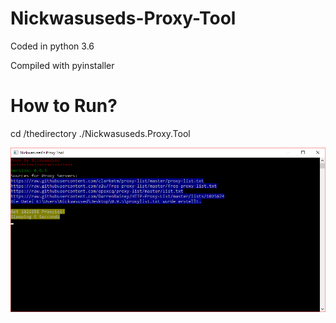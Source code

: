 # Nickwasuseds-Proxy-Tool

Coded in python 3.6

Compiled with pyinstaller

# How to Run?

cd /thedirectory
./Nickwasuseds.Proxy.Tool

![The Program](https://raw.githubusercontent.com/Nickwasused/Nickwasuseds-Proxy-Tool/master/Nickwasused.Proxy.Tool.0.9.5.png) 
